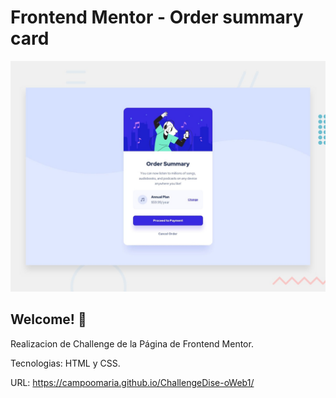 # Frontend Mentor - Order summary card

![Design preview for the Order summary card coding challenge](./design/desktop-preview.jpg)

## Welcome! 👋

Realizacion de Challenge de la Página de Frontend Mentor.

Tecnologias: HTML y CSS. 

URL: https://campoomaria.github.io/ChallengeDise-oWeb1/


